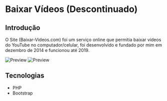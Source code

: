 # Baixar Vídeos (Descontinuado)

## Introdução
O Site (Baixar-Videos.com) foi um serviço online que permitia baixar vídeos do YouTube no computador/celular, foi desenvolvido e fundado por mim em dezembro de 2014 e funcionou até 2019.

![Preview](https://i.imgur.com/tIAQ6yW.png)
![Preview](https://i.imgur.com/8hzt5Bg.png)

## Tecnologias

* PHP
* Bootstrap

